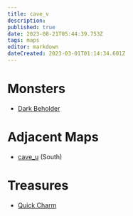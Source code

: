 ```yaml
---
title: cave_v
description: 
published: true
date: 2023-08-21T05:44:39.753Z
tags: maps
editor: markdown
dateCreated: 2023-03-01T01:14:34.601Z
---
```


# Monsters
 * [Dark Beholder](/monsters/dark-beholder)

# Adjacent Maps
 * [cave_u](/maps/cave_u) (South)

# Treasures
 * [Quick Charm](/items/quick-charm)
